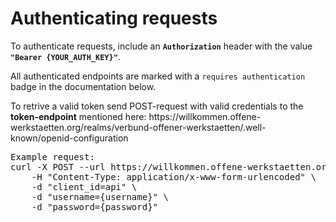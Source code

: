 # Authenticating requests

To authenticate requests, include an **`Authorization`** header with the value **`"Bearer {YOUR_AUTH_KEY}"`**.

All authenticated endpoints are marked with a `requires authentication` badge in the documentation below.


<p>To retrive a valid token send POST-request with valid credentials to the <b>token-endpoint</b> mentioned here: https://willkommen.offene-werkstaetten.org/realms/verbund-offener-werkstaetten/.well-known/openid-configuration</p>
<pre>Example request:
curl -X POST --url https://willkommen.offene-werkstaetten.org/realms/verbund-offener-werkstaetten/protocol/openid-connect/token \
    -H "Content-Type: application/x-www-form-urlencoded" \
    -d "client_id=api" \
    -d "username={username}" \
    -d "password={password}"
</pre>

